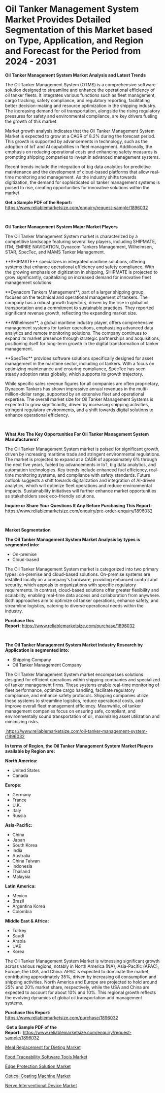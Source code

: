 <p><h1>Oil Tanker Management System Market Provides Detailed Segmentation of this Market based on Type, Application, and Region and Forecast for the Period from 2024 - 2031</h1></p><p><strong>Oil Tanker Management System Market Analysis and Latest Trends</strong></p>
<p><p>The Oil Tanker Management System (OTMS) is a comprehensive software solution designed to streamline and enhance the operational efficiency of oil tanker fleets. It integrates various functions such as fleet management, cargo tracking, safety compliance, and regulatory reporting, facilitating better decision-making and resource optimization in the shipping industry. The increasing demand for oil transportation, alongside the rising regulatory pressures for safety and environmental compliance, are key drivers fueling the growth of this market.</p><p>Market growth analysis indicates that the Oil Tanker Management System Market is expected to grow at a CAGR of 8.2% during the forecast period. This growth is supported by advancements in technology, such as the adoption of IoT and AI capabilities in fleet management. Additionally, the emphasis on reducing operational costs and enhancing safety measures is prompting shipping companies to invest in advanced management systems. </p><p>Recent trends include the integration of big data analytics for predictive maintenance and the development of cloud-based platforms that allow real-time monitoring and management. As the industry shifts towards digitization, the demand for sophisticated oil tanker management systems is poised to rise, creating opportunities for innovative solutions within the market.</p></p>
<p><strong>Get a Sample PDF of the Report:&nbsp;</strong> <a href="https://www.reliablemarketsize.com/enquiry/request-sample/1896032?utm_campaign=1564&utm_medium=2&utm_source=Github&utm_content=ia&utm_term=24102024&utm_id=oil-tanker-management-system">https://www.reliablemarketsize.com/enquiry/request-sample/1896032</a></p>
<p>&nbsp;</p>
<p><strong>Oil Tanker Management System Major Market Players</strong></p>
<p><p>The Oil Tanker Management System market is characterized by a competitive landscape featuring several key players, including SHIPMATE, ITM, EMPIRE NAVIGATION, Dynacom Tankers Management, Wilhelmsen, STAR, SpecTec, and MAMS Tanker Management. </p><p>**SHIPMATE** specializes in integrated maritime solutions, offering systems that enhance operational efficiency and safety compliance. With the growing emphasis on digitization in shipping, SHIPMATE is projected to grow significantly, capitalizing on increased demand for innovative fleet management solutions.</p><p>**Dynacom Tankers Management**, part of a larger shipping group, focuses on the technical and operational management of tankers. The company has a robust growth trajectory, driven by the rise in global oil transportation and a commitment to sustainable practices. They reported significant revenue growth, reflecting the expanding market size.</p><p>**Wilhelmsen**, a global maritime industry player, offers comprehensive management systems for tanker operations, emphasizing advanced data analytics and remote monitoring solutions. The company continues to expand its market presence through strategic partnerships and acquisitions, positioning itself for long-term growth in the digital transformation of tanker management.</p><p>**SpecTec** provides software solutions specifically designed for asset management in the maritime sector, including oil tankers. With a focus on optimizing maintenance and ensuring compliance, SpecTec has seen steady adoption rates globally, which supports its growth trajectory.</p><p>While specific sales revenue figures for all companies are often proprietary, Dynacom Tankers has shown impressive annual revenues in the multi-million-dollar range, supported by an extensive fleet and operational expertise. The overall market size for Oil Tanker Management Systems is expected to grow significantly, driven by increasing shipping activities, stringent regulatory environments, and a shift towards digital solutions to enhance operational efficiency.</p></p>
<p>&nbsp;</p>
<p><strong>What Are The Key Opportunities For Oil Tanker Management System Manufacturers?</strong></p>
<p><p>The Oil Tanker Management System market is poised for significant growth, driven by increasing maritime trade and stringent environmental regulations. The market is projected to expand at a CAGR of approximately 6% through the next five years, fueled by advancements in IoT, big data analytics, and automation technologies. Key trends include enhanced fuel efficiency, real-time monitoring systems, and compliance with safety standards. Future outlook suggests a shift towards digitalization and integration of AI-driven analytics, which will optimize fleet operations and reduce environmental impacts. Sustainability initiatives will further enhance market opportunities as stakeholders seek eco-friendly solutions.</p></p>
<p><strong>Inquire or Share Your Questions If Any Before Purchasing This Report:</strong> <a href="https://www.reliablemarketsize.com/enquiry/pre-order-enquiry/1896032?utm_campaign=1564&utm_medium=2&utm_source=Github&utm_content=ia&utm_term=24102024&utm_id=oil-tanker-management-system">https://www.reliablemarketsize.com/enquiry/pre-order-enquiry/1896032</a></p>
<p>&nbsp;</p>
<p><strong>Market Segmentation</strong></p>
<p><strong>The Oil Tanker Management System Market Analysis by types is segmented into:</strong></p>
<p><ul><li>On-premise</li><li>Cloud-based</li></ul></p>
<p><p>The Oil Tanker Management System market is categorized into two primary types: on-premise and cloud-based solutions. On-premise systems are installed locally on a company's hardware, providing enhanced control and security, which appeals to organizations with specific regulatory requirements. In contrast, cloud-based solutions offer greater flexibility and scalability, enabling real-time data access and collaboration from anywhere. Both approaches aim to optimize oil tanker operations, enhance safety, and streamline logistics, catering to diverse operational needs within the industry.</p></p>
<p><strong>Purchase this Report:&nbsp;</strong><a href="https://www.reliablemarketsize.com/purchase/1896032?utm_campaign=1564&utm_medium=2&utm_source=Github&utm_content=ia&utm_term=24102024&utm_id=oil-tanker-management-system">https://www.reliablemarketsize.com/purchase/1896032</a></p>
<p>&nbsp;</p>
<p><strong>The Oil Tanker Management System Market Industry Research by Application is segmented into:</strong></p>
<p><ul><li>Shipping Company</li><li>Oil Tanker Management Company</li></ul></p>
<p><p>The Oil Tanker Management System market encompasses solutions designed for efficient operations within shipping companies and specialized oil tanker management firms. These systems enable real-time monitoring of fleet performance, optimize cargo handling, facilitate regulatory compliance, and enhance safety protocols. Shipping companies utilize these systems to streamline logistics, reduce operational costs, and improve overall fleet management efficiency. Meanwhile, oil tanker management companies focus on ensuring safe, compliant, and environmentally sound transportation of oil, maximizing asset utilization and minimizing risks.</p></p>
<p><a href="https://www.reliablemarketsize.com/oil-tanker-management-system-r1896032?utm_campaign=1564&utm_medium=2&utm_source=Github&utm_content=ia&utm_term=24102024&utm_id=oil-tanker-management-system">&nbsp;https://www.reliablemarketsize.com/oil-tanker-management-system-r1896032</a></p>
<p><strong>In terms of Region, the Oil Tanker Management System Market Players available by Region are:</strong></p>
<p>
    <p> <strong> North America: </strong>
        <ul>
            <li>United States</li>
            <li>Canada</li>
        </ul>
        </p> 
    <p> <strong> Europe: </strong>
        <ul>
            <li>Germany</li>
            <li>France</li>
            <li>U.K.</li>
            <li>Italy</li>
            <li>Russia</li>
        </ul>
        </p> 
    <p> <strong> Asia-Pacific: </strong>
        <ul>
            <li>China</li>
            <li>Japan</li>
            <li>South Korea</li>
            <li>India</li>
            <li>Australia</li>
            <li>China Taiwan</li>
            <li>Indonesia</li>
            <li>Thailand</li>
            <li>Malaysia</li>
        </ul>
        </p> 
    <p> <strong> Latin America: </strong>
        <ul>
            <li>Mexico</li>
            <li>Brazil</li>
            <li>Argentina Korea</li>
            <li>Colombia</li>
        </ul>
        </p> 
    <p> <strong> Middle East & Africa: </strong>
        <ul>
            <li>Turkey</li>
            <li>Saudi</li>
            <li>Arabia</li>
            <li>UAE</li>
            <li>Korea</li>
        </ul>
    </p>
    </p>
<p><p>The Oil Tanker Management System Market is witnessing significant growth across various regions, notably in North America (NA), Asia-Pacific (APAC), Europe, the USA, and China. APAC is expected to dominate the market, contributing approximately 35%, driven by increasing oil consumption and shipping activities. North America and Europe are projected to hold around 25% and 20% market share, respectively, while the USA and China are expected to account for about 10% and 10%. This regional growth reflects the evolving dynamics of global oil transportation and management systems.</p></p>
<p><strong>Purchase this Report: </strong><a href="https://www.reliablemarketsize.com/purchase/1896032?utm_campaign=1564&utm_medium=2&utm_source=Github&utm_content=ia&utm_term=24102024&utm_id=oil-tanker-management-system">https://www.reliablemarketsize.com/purchase/1896032</a></p>
<p>&nbsp;<strong>Get a Sample PDF of the Report:&nbsp;&nbsp;</strong><a href="https://www.reliablemarketsize.com/enquiry/request-sample/1896032?utm_campaign=1564&utm_medium=2&utm_source=Github&utm_content=ia&utm_term=24102024&utm_id=oil-tanker-management-system">https://www.reliablemarketsize.com/enquiry/request-sample/1896032</a></p>
<p><strong></strong></p>
<p><p><a href="https://www.linkedin.com/pulse/strategic-insights-global-meal-replacement-dieting-market-6bzuc?utm_campaign=1564&utm_medium=2&utm_source=Github&utm_content=ia&utm_term=24102024&utm_id=oil-tanker-management-system">Meal Replacement for Dieting Market</a></p><p><a href="https://www.linkedin.com/pulse/food-traceability-software-tools-market-growth-outlook-l4pme?utm_campaign=1564&utm_medium=2&utm_source=Github&utm_content=ia&utm_term=24102024&utm_id=oil-tanker-management-system">Food Traceability Software Tools Market</a></p><p><a href="https://www.linkedin.com/pulse/insights-edge-protection-solution-market-size-which-expanding-bn89e?utm_campaign=1564&utm_medium=2&utm_source=Github&utm_content=ia&utm_term=24102024&utm_id=oil-tanker-management-system">Edge Protection Solution Market</a></p><p><a href="https://issuu.com/reportprime-2/docs/optical-coating-machine-market-size_44bf73e3a9364b?utm_campaign=1564&utm_medium=2&utm_source=Github&utm_content=ia&utm_term=24102024&utm_id=oil-tanker-management-system">Optical Coating Machine Market</a></p><p><a href="https://www.linkedin.com/pulse/navigating-global-nerve-interventional-device-market-landscape-bd3qe?utm_campaign=1564&utm_medium=2&utm_source=Github&utm_content=ia&utm_term=24102024&utm_id=oil-tanker-management-system">Nerve Interventional Device Market</a></p></p>